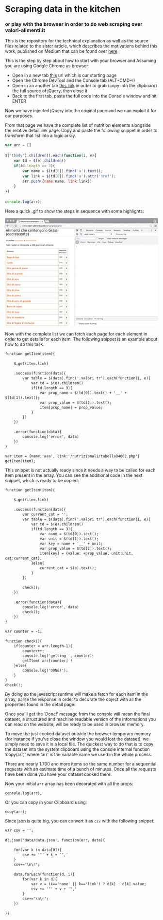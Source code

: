 # Scraping data in the kitchen


### or play with the browser in order to do web scraping over valori-alimenti.it

This is the repository for the technical explanation as well as the source files related to the sister article, which describes the motivations behind this work, published on Medium that can be found over [here](http://medium.com)

This is the step by step about how to start with your browser and 
Assuming you are using Google Chrome as browser:

- Open in a new tab [this](http://www.valori-alimenti.com/cerca/grassi.php) url which is our starting page
- Open the Chrome DevTool and the Console tab (ALT+CMD+I)
- Open in an another tab [this link](http://code.jquery.com/jquery-2.1.4.min.js) in order to grab (copy into the clipboard) the full source of jQuery, then close it
- Back to the first tab, paste the full code into the Console window and hit ENTER



Now we have injected jQuery into the original page and we can exploit it for our purposes.



From that page we have the complete list of nutrition elements alongside the relative detail link page.
Copy and paste the following snippet in order to transform that list into a logic array.


```javascript
var arr = []

$('tbody').children().each(function(i, e){
    var td = $(e).children()
    if(td.length == 3){
		var name = $(td[0]).find('a').text();
		var link = $(td[0]).find('a').attr('href');
		arr.push({name:name, link:link})
    }
})

console.log(arr);
```


Here a quick .gif to show the steps in sequence with some highlights:


![image](images/scraping.gif)






Now with the complete list we can fetch each page for each element in order to get details for each item. The following snippet is an example about how to do this task.

```
function getItem(item){
	
	$.get(item.link)

	.success(function(data){
		var table = $(data).find('.valori tr').each(function(i, e){
			var td = $(e).children()
			if(td.length == 3){
				var prop_name = $(td[0]).text() + '__' + $(td[1]).text();
				var prop_value = $(td[2]).text();
				item[prop_name] = prop_value;
			}
		})
	})

	.error(function(data){
		console.log('error', data)
	})
}

var item = {name:'aaa', link:'/nutrizionali/tabella04002.php'}
getItem(item);

```


This snippet is not actually ready since it needs a way to be called for each item present in the array. You can see the additional code in the next snippet, which is ready to be copied:



```
function getItem(item){
	
	$.get(item.link)

	.success(function(data){
		var current_cat = '';
		var table = $(data).find('.valori tr').each(function(i, e){
			var td = $(e).children()
			if(td.length == 3){
				var name = $(td[0]).text();
				var unit = $(td[1]).text();
				var key = name + '__' + unit;
				var prop_value = $(td[2]).text();
				item[key] = {value: +prop_value, unit:unit, cat:current_cat};
			}else{
				current_cat = $(e).text();
			}
		})

		check();		
	})

	.error(function(data){
		console.log('error', data)
		check();
	})
}

var counter = -1;

function check(){
	if(counter < arr.length-1){
		counter++;
		console.log('getting ', counter);
		getItem( arr[counter] )
	}else{
		console.log('DONE!');
	}
}
check();
```


By doing so the javascript runtime will make a fetch for each item in the array, parse the response in order to decorate the object with all the properties found in the detail page:

Once you'll get the ‘Done!’ message from the console will mean the final dataset, a structured and machine readable version of the informations you can read on the website, will be ready to be used in browser memory.

To move the just cooked dataset outside the browser temporary memory (for instance if you've close the window you would lost the dataset), we simply need to save it in a local file.
The quickest way to do that is to copy the dataset into the system clipboard using the console internal function ‘copy(arr)’ where ‘arr’ is the variable name we used in the whole process.



There are nearly 1.700 and more items so the same number for a sequential requests with an estimate time of a bunch of minutes. Once all the requests have been done you have your dataset cooked there.

Now your initial ```arr``` array has been decorated with all the props:

	console.log(arr);

Or you can copy in your Clipboard using:

	copy(arr);

Since json is quite big, you can convert it as ```csv``` with the following snippet:

```
var csv = '';

d3.json('data/data.json', function(err, data){
	
	for(var k in data[0]){
		csv += '"' + k + '",'
	}
	csv+='\n\r';

	data.forEach(function(d, i){
		for(var k in d){
			var v = (k=='name' || k=='link') ? d[k] : d[k].value;
			csv += '"' + v + '",'
		}
		csv+='\n\r';
	})

})
```


